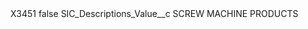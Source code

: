 <?xml version="1.0" encoding="UTF-8"?>
<CustomMetadata xmlns="http://soap.sforce.com/2006/04/metadata" xmlns:xsi="http://www.w3.org/2001/XMLSchema-instance" xmlns:xsd="http://www.w3.org/2001/XMLSchema">
    <label>X3451</label>
    <protected>false</protected>
    <values>
        <field>SIC_Descriptions_Value__c</field>
        <value xsi:type="xsd:string">SCREW MACHINE PRODUCTS</value>
    </values>
</CustomMetadata>
